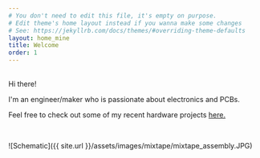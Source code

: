 ```yaml
---
# You don't need to edit this file, it's empty on purpose.
# Edit theme's home layout instead if you wanna make some changes
# See: https://jekyllrb.com/docs/themes/#overriding-theme-defaults
layout: home_mine
title: Welcome
order: 1
---
```

<br>
Hi there!

I'm an engineer/maker who is passionate about electronics and PCBs.

Feel free to check out some of my recent hardware projects [here.](https://bkeegs.github.io/projects/)


<br>

![Schematic]({{ site.url }}/assets/images/mixtape/mixtape_assembly.JPG)
